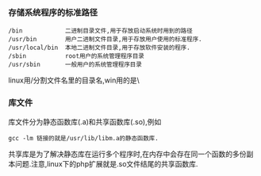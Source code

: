 ### 存储系统程序的标准路径
```
/bin            二进制目录文件,用于存放启动系统时用到的路径
/usr/bin        用户二进制文件目录,用于存放用户使用的标准程序.
/usr/local/bin  本地二进制文件目录,用于存放软件安装的程序.
/sbin           root用户的系统管理程序目录
/usr/sbin       一般用户的系统管理程序目录
```
linux用/分割文件名里的目录名,win用的是\
### 库文件
库文件分为静态函数库(.a)和共享函数库(.so),例如
```
gcc -lm 链接的就是/usr/lib/libm.a的静态函数库.
```
共享库是为了解决静态库在运行多个程序时,在内存中会存在同一个函数的多份副本问题.注意,linux下的php扩展就是.so文件结尾的共享函数库.